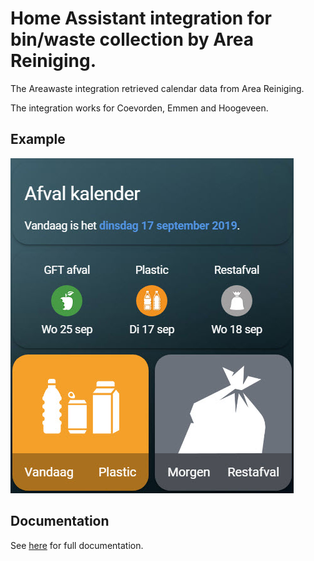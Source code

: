 # Home Assistant integration for bin/waste collection by Area Reiniging.

The Areawaste integration retrieved calendar data from Area Reiniging.

The integration works for Coevorden, Emmen and Hoogeveen.

## Example
![Areawaste example](https://github.com/heinoldenhuis/home_assistant_area_waste/blob/master/images/overview_afvalkalender.jpg)

## Documentation
See [here](https://github.com/heinoldenhuis/home_assistant_area_waste/blob/master/README.md) for full documentation.
